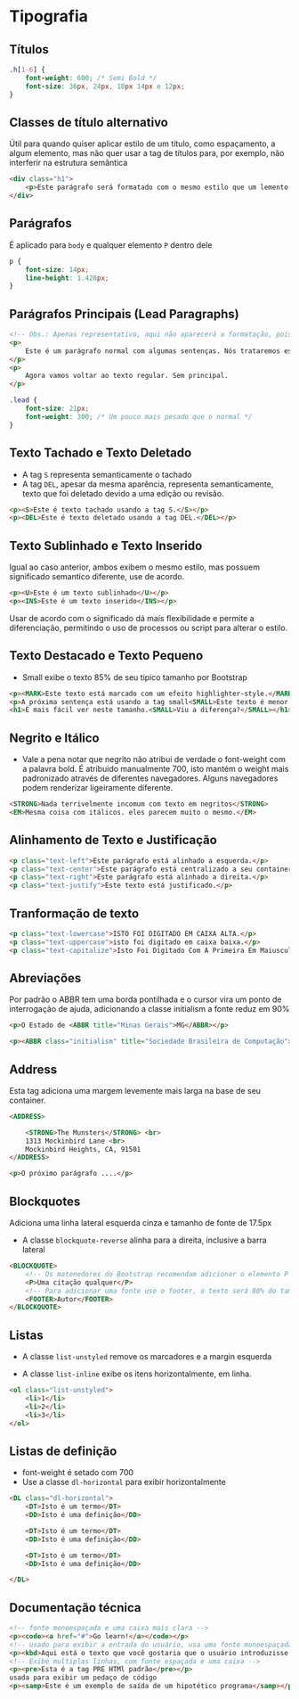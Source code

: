 Tipografia
=========================

Títulos
-----------------------

```css
.h[1-6] {
    font-weight: 600; /* Semi Bold */
    font-size: 36px, 24px, 18px 14px e 12px;
}
```


Classes de título alternativo
-------------------------------

Útil para quando quiser aplicar estilo de um título, como espaçamento, a algum elemento, mas não quer usar a tag de títulos para, por exemplo, não interferir na estrutura semântica

```html
<div class="h1">
    <p>Este parágrafo será formatado com o mesmo estilo que um lemento H1, por causa da DIv que o contém</p>
</div>
```

Parágrafos
--------------------

É aplicado para `body` e qualquer elemento `P` dentro dele

```css
p {
    font-size: 14px;
    line-height: 1.428px;
}
```

Parágrafos Principais (Lead Paragraphs)
----------------------

```html
<!-- Obs.: Apenas representativo, aqui não aparecerá a formatação, pois não há como incluir classes CSS -->
<p>
    Este é um parágrafo normal com algumas sentenças. Nós trataremos este primeiro parágrafo como principal.
</p>
<p>
    Agora vamos voltar ao texto regular. Sem principal.
</p>
```

```css
.lead {
    font-size: 21px;
    font-weight: 300; /* Um pouco mais pesado que o normal */
}
```

Texto Tachado e Texto Deletado
------------------------------------

* A tag `S` representa semanticamente o tachado
* A tag `DEL`, apesar da mesma aparência, representa semanticamente, texto que foi deletado devido a uma edição ou revisão.

```html
<p><S>Este é texto tachado usando a tag S.</S></p>
<p><DEL>Este é texto deletado usando a tag DEL.</DEL></p>
```

Texto Sublinhado e Texto Inserido
-------------------------------------

Igual ao caso anterior, ambos exibem o mesmo estilo, mas possuem significado semantico diferente, use de acordo.

```html
<p><U>Este é um texto sublinhado</U></p>
<p><INS>Este é um texto inserido</INS></p>
```

Usar de acordo com o significado dá mais flexibilidade e permite a diferenciação, permitindo o uso de processos ou script para alterar o estilo.

Texto Destacado e Texto Pequeno
------------------------------------

* Small exibe o texto 85% de seu tipico tamanho por Bootstrap

```html
<p><MARK>Este texto está marcado com um efeito highlighter-style.</MARK></p>
<p>A próxima sentença está usando a tag small<SMALL>Este texto é menor do que o estilo o contendo</SMALL>Veja a comparação</p>
<h1>É mais fácil ver neste tamanho.<SMALL>Viu a diferença?</SMALL></h1>
```

Negrito e Itálico
-----------------------------------

* Vale a pena notar que negrito não atribui de verdade o font-weight com a palavra bold. É atribuido manualmente 700, isto mantém o weight mais padronizado através de diferentes navegadores. Alguns navegadores podem renderizar ligeiramente diferente.

```html
<STRONG>Nada terrivelmente incomum com texto em negritos</STRONG>
<EM>Mesma coisa com itálicos. eles parecem muito o mesmo.</EM>
```

Alinhamento de Texto e Justificação
-------------------------------------

```html
<p class="text-left">Este parágrafo está alinhado a esquerda.</p>
<p class="text-center">Este parágrafo está centralizado a seu container.</p>
<p class="text-right">Este parágrafo está alinhado a direita.</p>
<p class="text-justify">Este texto está justificado.</p>
```

Tranformação de texto
-------------------------------

```html
<p class="text-lowercase">ISTO FOI DIGITADO EM CAIXA ALTA.</p>
<p class="text-uppercase">isto foi digitado em caixa baixa.</p>
<p class="text-capitalize">Isto Foi Digitado Com A Primeira Em Maiuscula.</p>
```

Abreviações
---------------------------------

Por padrão o ABBR tem uma borda pontilhada e o cursor vira um ponto de interrogação de ajuda, adicionando a classe initialism a fonte reduz em 90%

```html
<p>O Estado de <ABBR title="Minas Gerais">MG</ABBR></p>

<p><ABBR class="initialism" title="Sociedade Brasileira de Computação">SBC</ABBR></p>
```

Address
-----------------------------------

Esta tag adiciona uma margem levemente mais larga na base de seu container.

```html
<ADDRESS>

    <STRONG>The Munsters</STRONG> <br>
    1313 Mockinbird Lane <br>
    Mockinbird Heights, CA, 91501
</ADDRESS>

<p>O próximo parágrafo ....</p>

```

Blockquotes
----------------------------------------

Adiciona uma linha lateral esquerda cinza e tamanho de fonte de 17.5px

* A classe `blockquote-reverse` alinha para a direita, inclusive a barra lateral

```html
<BLOCKQUOTE>
    <!-- Os matenedores do Bootstrap recomendam adicionar o elemento P no blockquote para a citação -->
    <P>Uma citação qualquer</P>
    <!-- Para adicionar uma fonte use o footer, o texto será 80% do tamanho padrão com uma cor cinza escura -->
    <FOOTER>Autor</FOOTER>
</BLOCKQUOTE>

```

Listas
--------------------------------------------

* A classe `list-unstyled` remove os marcadores e a margin esquerda

* A classe `list-inline` exibe os itens horizontalmente, em linha.

```html
<ol class="list-unstyled">
    <li>1</li>
    <li>2</li>
    <li>3</li>
</ol>

```

Listas de definição
-------------------------------------

* font-weight é setado com 700
* Use a classe `dl-horizontal` para exibir horizontalmente


```html
<DL class="dl-horizontal">
    <DT>Isto é um termo</DT>
    <DD>Isto é uma definição</DD>

    <DT>Isto é um termo</DT>
    <DD>Isto é uma definição</DD>

    <DT>Isto é um termo</DT>
    <DD>Isto é uma definição</DD>

</DL>

```

Documentação técnica
-----------------------------------

```html
<!-- fonte monoespaçada e uma caixa mais clara -->
<p><code><a href="#">Go learn!</a></code></p>
<!-- usado para exibir a entrada do usuário, usa uma fonte monoespaçada e uma caixa preta. Sugere que o usuário relamente precisa digitar estes comandos em seu próprio teclado  -->
<p><kbd>Aqui está o texto que você gostaria que o usuário introduzisse.</kbd></p>
<!-- Exibe multiplas linhas, com fonte espaçada e uma caixa -->
<p><pre>Esta é a tag PRE HTMl padrão</pre></p>
usada para exibir um pedaço de código
<p><samp>Este é um exemplo de saída de um hipotético programa</samp></p>

```
